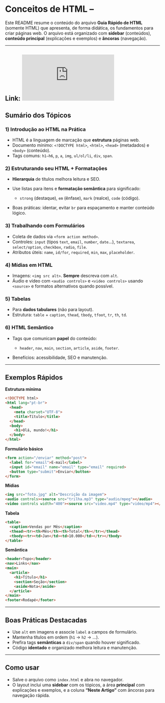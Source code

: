 # Conceitos de HTML –

Este README resume o conteúdo do arquivo **Guia Rápido de HTML** (somente HTML) que apresenta, de forma didática, os fundamentos para criar páginas web. O arquivo está organizado com **sidebar** (conteúdos), **conteúdo principal** (explicações e exemplos) e **âncoras** (navegação).

---
Link: ![Conceitos HTML](https://github.com/Mayvon/Bootcamp-Santander-FrontEnd-2025/blob/main/1%20-%20HTML/Index.html) 
---
## Sumário dos Tópicos

### 1) Introdução ao HTML na Prática

* HTML é a linguagem de marcação que **estrutura** páginas web.
* Documento mínimo: `<!DOCTYPE html>`, `<html>`, `<head>` (metadados) e `<body>` (conteúdo).
* Tags comuns: `h1–h6`, `p`, `a`, `img`, `ul/ol/li`, `div`, `span`.

### 2) Estruturando seu HTML + Formatações

* **Hierarquia** de títulos melhora leitura e SEO.
* Use listas para itens e **formatação semântica** para significado:

  * `strong` (destaque), `em` (ênfase), `mark` (realce), `code` (código).
* Boas práticas: identar, evitar `br` para espaçamento e manter conteúdo lógico.

### 3) Trabalhando com Formulários

* Coleta de dados via `<form action method>`.
* Controles: `input` (tipos `text`, `email`, `number`, `date`…), `textarea`, `select/option`, `checkbox`, `radio`, `file`.
* Atributos úteis: `name`, `id/for`, `required`, `min`, `max`, `placeholder`.

### 4) Mídias em HTML

* Imagens: `<img src alt>`. **Sempre** descreva com `alt`.
* Áudio e vídeo com `<audio controls>` e `<video controls>` usando `<source>` e formatos alternativos quando possível.

### 5) Tabelas

* Para **dados tabulares** (não para layout).
* Estrutura: `table` + `caption`, `thead`, `tbody`, `tfoot`, `tr`, `th`, `td`.

### 6) HTML Semântico

* Tags que comunicam **papel** do conteúdo:

  * `header`, `nav`, `main`, `section`, `article`, `aside`, `footer`.
* Benefícios: acessibilidade, SEO e manutenção.

---

## Exemplos Rápidos

**Estrutura mínima**

```html
<!DOCTYPE html>
<html lang="pt-br">
  <head>
    <meta charset="UTF-8">
    <title>Título</title>
  </head>
  <body>
    <h1>Olá, mundo!</h1>
  </body>
</html>
```

**Formulário básico**

```html
<form action="/enviar" method="post">
  <label for="email">E-mail</label>
  <input id="email" name="email" type="email" required>
  <button type="submit">Enviar</button>
</form>
```

**Mídias**

```html
<img src="foto.jpg" alt="Descrição da imagem">
<audio controls><source src="trilha.mp3" type="audio/mpeg"></audio>
<video controls width="400"><source src="video.mp4" type="video/mp4"></video>
```

**Tabela**

```html
<table>
  <caption>Vendas por Mês</caption>
  <thead><tr><th>Mês</th><th>Total</th></tr></thead>
  <tbody><tr><td>Jan</td><td>10.000</td></tr></tbody>
</table>
```

**Semântica**

```html
<header>Topo</header>
<nav>Links</nav>
<main>
  <article>
    <h1>Título</h1>
    <section>Seção</section>
    <aside>Nota</aside>
  </article>
</main>
<footer>Rodapé</footer>
```

---

## Boas Práticas Destacadas

* Use `alt` em imagens e associe `label` a campos de formulário.
* Mantenha títulos em ordem (`h1` → `h2` → …).
* Prefira tags **semânticas** a `div/span` quando houver significado.
* Código **identado** e organizado melhora leitura e manutenção.

---

## Como usar

* Salve o arquivo como `index.html` e abra no navegador.
* O layout inclui uma **sidebar** com os tópicos, a área **principal** com explicações e exemplos, e a coluna **“Neste Artigo”** com âncoras para navegação rápida.
